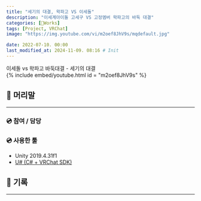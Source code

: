 ```yaml
---
title: "세기의 대결, 왁파고 VS 이세돌"
description: "이세계아이돌 고세구 VS 고정멤버 왁파고의 바둑 대결"
categories: [🍇Works]
tags: [Project, VRChat]
image: "https://img.youtube.com/vi/m2oef8JhV9s/mqdefault.jpg"

date: 2022-07-10. 00:00
last_modified_at: 2024-11-09. 08:16 # Init
---
```


이세돌 vs 왁파고 바둑대결 - 세기의 대결  
{% include embed/youtube.html id = "m2oef8JhV9s" %}

## 📀 머리말

---

### 💿 참여 / 담당

### 💿 사용한 툴

- Unity 2019.4.31f1
- [U# (C# + VRChat SDK)](https://udonsharp.docs.vrchat.com/)

## 📀 기록

---
